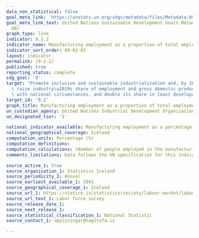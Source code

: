 ```yaml
---
data_non_statistical: false
goal_meta_link: 'https://unstats.un.org/sdgs/metadata/files/Metadata-09-02-02.pdf '
goal_meta_link_text: United Nations Sustainable Development Goals Metadata (PDF 323
  KB)
graph_type: line
indicator: 9.2.2
indicator_name: Manufacturing employment as a proportion of total employment
indicator_sort_order: 09-02-02
layout: indicator
permalink: /9-2-2/
published: true
reporting_status: complete
sdg_goal: '9'
target: "Promote inclusive and sustainable industrialization and, by 2030, significantly\
  \ raise industry\u2019s share of employment and gross domestic product, in line\
  \ with national circumstances, and double its share in least developed countries"
target_id: '9.2'
graph_title: Manufacturing employment as a proportion of total employment
un_custodian_agency: United Nations Industrial Development Organization (UNIDO)
un_designated_tier: '1'

national_indicator_available: Manufacturing employment as a percentage of total employment
national_geographical_coverage: Iceland
computation_units: Percentage (%)
computation_definitions: 
computation_calculations: (Number of people employed in the manufacturing sector / Number of people in employment) * 100
comments_limitations: Data follows the UN specification for this indicator. This indicator has been identified in collaboration with topic experts.

source_active_1: true
source_organisation_1: Statistics Iceland
source_periodicity_1: Annual
source_earliest_available_1: 1991
source_geographical_coverage_1: Iceland
source_url_1: https://statice.is/statistics/society/labour-market/labour-force-survey/
source_url_text_1: Labor force survey
source_release_date_1: 
source_next_release_1: 
source_statistical_classification_1: National Statistic
source_contact_1: upplysingar@hagstofa.is

---
```

